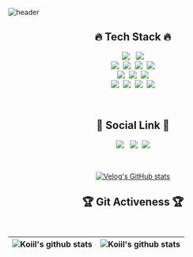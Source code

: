 ![header](https://capsule-render.vercel.app/api?type=cylinder&color=gradient&height=180&section=header&text=Hi:\)%20I'm%20Koiil%20🌷&fontAlignY=45&desc=%20Backend%20engineer%20who%20loves%20technology%20sharing%20and%20continuous%20growth&descSize=25&descAlignY=75&fontSize=60&animation=twinkling)


<h2 align="center"> 🔥 Tech Stack 🔥</h2>
<p align="center">
<img src="https://img.shields.io/badge/SpringBoot-6DB33F?style=flat-square&logo=SpringBoot&logoColor=white"/></a> &nbsp;
<img src="https://img.shields.io/badge/Java-000000?style=flat-square&logo=coffeescript&logoColor=white"/></a>
<br>
<img src="https://img.shields.io/badge/MongoDB-47A248?style=flat-square&logo=mongodb&logoColor=white"/></a>&nbsp;
<img src="https://img.shields.io/badge/Reids-DC382D?style=flat-square&logo=Reids&logoColor=white"/></a>&nbsp;
<img src="https://img.shields.io/badge/Caffeine-0000FF?style=flat-square&logo=caffeine&logoColor=white"/></a>&nbsp;
<img src="https://img.shields.io/badge/MySQL-4479A1?style=flat-square&logo=MySQL&logoColor=white"/></a>
<br>
<img src="https://img.shields.io/badge/Docker-2496ED?style=flat-square&logo=Docker&logoColor=white"/></a>&nbsp;
<img src="https://img.shields.io/badge/NGINX-009639?style=flat-square&logo=NGINX&logoColor=white"/></a>&nbsp;
<img src="https://img.shields.io/badge/Vue.js-4FC08D?style=flat-square&logo=Vue.js&logoColor=white"/></a>
<br>
<img src="https://img.shields.io/badge/Slack-4A154B?style=flat-square&logo=Slack&logoColor=white"/></a>&nbsp;
<img src="https://img.shields.io/badge/Notion-000000?style=flat-square&logo=Notion&logoColor=white"/></a>&nbsp;
<img src="https://img.shields.io/badge/Jira-0052CC?style=flat-square&logo=Jira&logoColor=white"/></a>&nbsp;
<img src="https://img.shields.io/badge/Confluence-172B4D?style=flat-square&logo=Confluence&logoColor=white"/></a>
</p>
<br>


<h2 align="center"> 🙌 Social Link 🙌 </h2>
<div align="center">
  
<a href="https://velog.io/@_koiil"><img src="https://img.shields.io/badge/Tech%20Blog-11B48A?style=flat-square&logo=Vimeo&logoColor=white&link=https://velog.io/@_koiil"/></a>
&nbsp;
 <a href="mailto:rachel3486@gmail.com"><img src="https://img.shields.io/badge/Gmail-d14836?style=flat-square&logo=Gmail&logoColor=white&link=mailto:rachel3486@gmail.com"/></a>&nbsp;
  <img src="https://img.shields.io/badge/notion-000000?style=flat-square&logo=notion&logoColor=white&link=https://www.notion.so/44463a536bec4dc5b8ef685060c4a689"/></a>
  
<br>
  
[![Velog's GitHub stats](https://velog-readme-stats.vercel.app/api?name=_koiil)](https://velog-readme-stats.vercel.app/api/redirect?name=_koiil)

<h2 align="center"> 🏆 Git Activeness 🏆 </h2>
<br>
  

<!-- [![Koiil's GitHub Activity Graph](https://activity-graph.herokuapp.com/graph?username=rachel5004&theme=react-dark)](https://github.com/rachel5004) -->
  
</div>  
<div align="center">  
  
| ![Koiil's github stats](https://github-readme-stats.vercel.app/api?username=rachel5004&show_icons=true&theme=dracula) | ![Koiil's github stats](https://github-readme-stats.vercel.app/api/top-langs/?username=rachel5004&layout=compact&theme=dracula) |
| --- | --- |
</div>


<!--
[![solved.ac tier](http://mazassumnida.wtf/api/generate_badge?boj=Daang)](https://solved.ac/Daang)


[![Hits](https://hits.seeyoufarm.com/api/count/incr/badge.svg?url=https%3A%2F%2Fgithub.com%2Frache5004&count_bg=%2379C83D&title_bg=%23555555&icon=&icon_color=%23E7E7E7&title=hits&edge_flat=false)](https://hits.seeyoufarm.com)

-->

<!--
**rachel5004/rachel5004** is a ✨ _special_ ✨ repository because its `README.md` (this file) appears on your GitHub profile.

Here are some ideas to get you started:

- 🔭 I’m currently working on ...




- 🌱 I’m currently learning ...
- 👯 I’m looking to collaborate on ...
- 🤔 I’m looking for help with ...
- 💬 Ask me about ...
- 📫 How to reach me: ...
- 😄 Pronouns: ...
- ⚡ Fun fact: ...
-->
